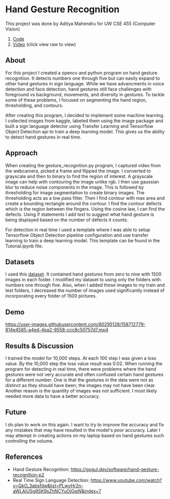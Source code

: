 # Hand Gesture Recognition
This project was done by Aditya Mahendru for UW CSE 455 (Computer Vision)

1. [Code](https://github.com/adimahendru/GestureHandRecognition)
2. [Video](https://github.com/adimahendru/GestureHandRecognition/blob/main/video1281761444.mp4) (click view raw to view)

## About 
For this project I created a opencv and python program on hand gesture recognition. It detects numbers one through five but can easily expand to other hand gestures in sign language. While we have advancments in voice detection and face detection, hand gestures still face challenges with foreground vs background, movements, and diversity in gestures. To tackle some of these problems, I focused on segmenting the hand region, thresholding, and contours.

After creating this program, I decided to implement some machine learning. I collected images from kaggle, labeled them using the image package and built a sign language detector using Transfer Learning and Tensorflow Object Detection api to train a deep learning model. This gives us the ability to detect hand gestures in real time.  

## Approach
When creating the gesture_recognition.py program, I captured video from the webcamera, picked a frame and flipped the image. I converted to grayscale and then to binary to find the region of interest. A grayscale image can help with contouring the image unlike rgb. I then use gaussian blur to reduce noise components in the image. This is followed by thresholding for image segmentation to create binary images. The thresholding acts as a low pass filter. Then I find contour with max area and create a bounding rectangle around the contour. I find the contour defects which is the region between the fingers. Using the cosine law, I can find the defects. Using if statements I add text to suggest what hand gesture is being displayed based on the number of defects it counts. 

For detection in real time I used a template where I was able to setup Tensorflow Object Detection pipeline configuration and use transfer learning to train a deep learning model. This template can be found in the Tutorial.ipynb file.

## Datasets
I used this [dataset](https://www.kaggle.com/muhammadkhalid/sign-language-for-numbers). It contained hand gestures from zero to nine with 1500 images in each folder. I modified my dataset to using only the folders with numbers one through five. Also, when I added these images to my train and test folders, I decreased the number of images used significantly instead of incorporating every folder of 1500 pictures.

## Demo
https://user-images.githubusercontent.com/80295128/158712779-814e4585-a4ed-4ea2-9558-ccc8c50757d7.mp4

## Results & Discussion
I trained the model for 10,000 steps. At each 100 step I was given a loss value. By the 10,000 step the loss value result was 0.02. When running the program for detecting in real time, there were problems where the hand gestures were not very accurate and often confused certain hand gestures for a different number. One is that the gestures in the data were not as distinct as they should have been; the images may not have been clear. Another reason is the quantity of images was not sufficient. I most likely needed more data to have a better accuracy.

## Future
I do plan to work on this again. I want to try to improve the accuracy and fix any mistakes that may have resulted in the model's poor accuracy. Later I may attempt in creating actions on my laptop based on hand gestures such controlling the volume.

## References
* Hand Gesture Recognition: <https://gogul.dev/software/hand-gesture-recognition-p2>
* Real Time Sign Language Detection: <https://www.youtube.com/watch?v=QkO_3absfdw&list=PLwyHr2n-aWLAiUSg9SK9sZhNCYuOjGejN&index=7>
